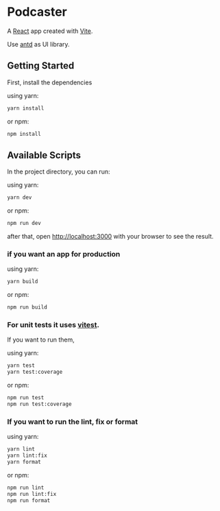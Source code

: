 # Podcaster

A [React](https://reactjs.org/) app created with [Vite](https://vitejs.dev/).

Use [antd](https://ant.design/) as UI library.

## Getting Started

First, install the dependencies

using yarn:

```bash
yarn install
```

or npm:

```bash
npm install
```

## Available Scripts

In the project directory, you can run:

using yarn:

```bash
yarn dev
```

or npm:

```bash
npm run dev
```

after that, open [http://localhost:3000](http://localhost:3000) with your browser to see the result.

### if you want an app for production

using yarn:

```bash
yarn build
```

or npm:

```bash
npm run build
```

### For unit tests it uses [vitest](https://vitest.dev/). 

If you want to run them,

using yarn:

```bash
yarn test
yarn test:coverage
```

or npm:

```bash
npm run test
npm run test:coverage
```

### If you want to run the lint, fix or format

using yarn:

```bash
yarn lint
yarn lint:fix
yarn format
```

or npm:

```bash
npm run lint
npm run lint:fix
npm run format
```
